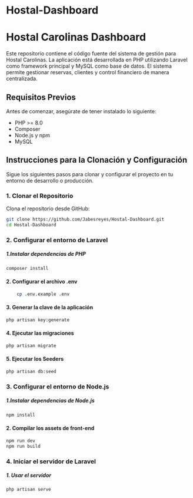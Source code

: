 # Hostal-Dashboard
# Hostal Carolinas Dashboard

Este repositorio contiene el código fuente del sistema de gestión para Hostal Carolinas. La aplicación está desarrollada en PHP utilizando Laravel como framework principal y MySQL como base de datos. El sistema permite gestionar reservas, clientes y control financiero de manera centralizada.

## Requisitos Previos

Antes de comenzar, asegúrate de tener instalado lo siguiente:
- PHP >= 8.0
- Composer
- Node.js y npm
- MySQL

## Instrucciones para la Clonación y Configuración

Sigue los siguientes pasos para clonar y configurar el proyecto en tu entorno de desarrollo o producción.

### 1. Clonar el Repositorio

Clona el repositorio desde GitHub:

```bash
git clone https://github.com/Jabesreyes/Hostal-Dashboard.git
cd Hostal-Dashboard
```
### 2. Configurar el entorno de Laravel

##### 1.Instalar dependencias de PHP
``` bash
composer install

```
#### 2. Configurar el archivo .env
``` bash
    cp .env.example .env
```
#### 3. Generar la clave de la aplicación
``` bash
php artisan key:generate
```
#### 4. Ejecutar las migraciones
``` bash
php artisan migrate
```
#### 5. Ejecutar los Seeders
``` bash
php artisan db:seed
```

### 3. Configurar el entorno de Node.js

##### 1.Instalar dependencias de Node.js
``` bash
npm install

```
#### 2. Compilar los assets de front-end
``` bash
npm run dev    
npm run build  
```

### 4. Iniciar el servidor de Laravel

##### 1. Usar el servidor
``` bash
php artisan serve

```
